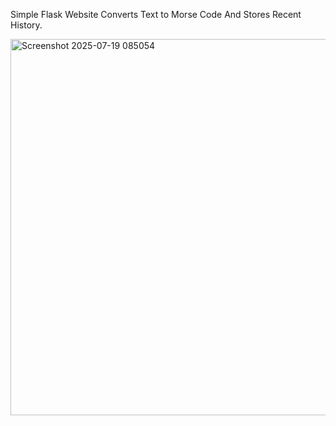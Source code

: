 Simple Flask Website Converts Text to Morse Code And Stores Recent History.

<img width="1791" height="602" alt="Screenshot 2025-07-19 085054" src="https://github.com/user-attachments/assets/9305b7a3-1237-47a8-aef5-3fb779ae0aae" />
